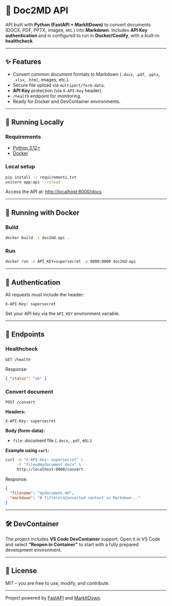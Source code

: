 # 📄 Doc2MD API

API built with **Python (FastAPI + MarkItDown)** to convert documents (DOCX, PDF, PPTX, images, etc.) into **Markdown**.
Includes **API Key authentication** and is configured to run in **Docker/Coolify**, with a built-in **healthcheck**.

---

## ✨ Features

* Convert common document formats to Markdown (`.docx`, `.pdf`, `.pptx`, `.xlsx`, `.html`, images, etc.).
* Secure file upload via `multipart/form-data`.
* **API Key** protection (via `X-API-Key` header).
* `/health` endpoint for monitoring.
* Ready for Docker and DevContainer environments.

---

## 🚀 Running Locally

### Requirements

* [Python 3.12+](https://www.python.org/)
* [Docker](https://www.docker.com/)

### Local setup

```bash
pip install -r requirements.txt
uvicorn app:api --reload
```

Access the API at: [http://localhost:8000/docs](http://localhost:8000/docs)

---

## 🐳 Running with Docker

### Build

```bash
docker build -t doc2md-api .
```

### Run

```bash
docker run -e API_KEY=supersecret -p 8000:8000 doc2md-api
```

---

## 🔑 Authentication

All requests must include the header:

```http
X-API-Key: supersecret
```

Set your API key via the `API_KEY` environment variable.

---

## 📡 Endpoints

### Healthcheck

```http
GET /health
```

Response:

```json
{ "status": "ok" }
```

### Convert document

```http
POST /convert
```

**Headers:**

```
X-API-Key: supersecret
```

**Body (form-data):**

* `file`: document file (`.docx`, `.pdf`, etc.)

**Example using `curl`:**

```bash
curl -H "X-API-Key: supersecret" \
     -F "file=@mydocument.docx" \
     http://localhost:8000/convert
```

Response:

```json
{
  "filename": "mydocument.md",
  "markdown": "# Title\n\nConverted content in Markdown..."
}
```

---

## 🛠 DevContainer

The project includes **VS Code DevContainer** support.
Open it in VS Code and select **“Reopen in Container”** to start with a fully prepared development environment.

---

## 📜 License

MIT – you are free to use, modify, and contribute.

---

Project powered by [FastAPI](https://fastapi.tiangolo.com/) and [MarkItDown](https://github.com/microsoft/markitdown).
